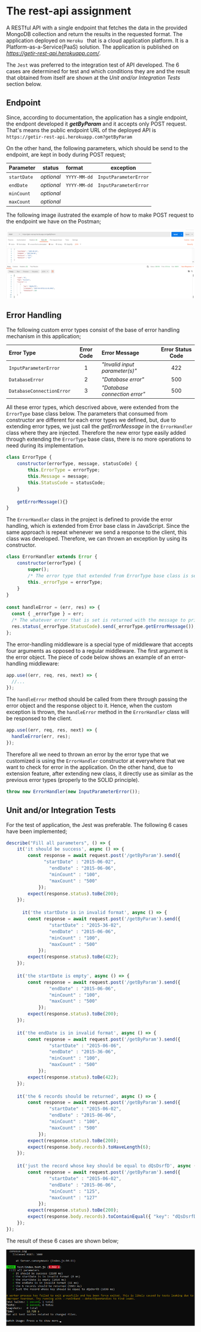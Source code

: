 # The rest-api assignment

A RESTful API with a single endpoint that fetches the data in the provided MongoDB collection and return the results in the requested format. The application deployed on `Heroku ` that is a cloud application platform. It is a Platform-as-a-Service(PaaS) solution. The application is published on *https://getir-rest-api.herokuapp.com/*.

The `Jest` was preferred to the integration test of API developed. The 6 cases are determined for test and which conditions they are and the result that obtained from itself are shown at the *Unit and/or Integration Tests* section below.

## Endpoint
Since, according to documentation, the application has a single endpoint, the endpont developed it ***getByParam*** and it accepts only POST request. That's means the public endpoint URL of the deployed API is `https://getir-rest-api.herokuapp.com?getByParam`  

On the other hand, the following parameters, which should be send to the endpoint, are kept in body during POST request;

| Parameter | status | format | exception |
| :--- | :---: | :--- | :---:
| `startDate` | *optional*  | `YYYY-MM-dd` | `InputParameterError` |
| `endDate` | *optional*  | `YYYY-MM-dd`| `InputParameterError` |
| `minCount` | *optional*  |  |  |
| `maxCount` | *optional*  |  |  |

The following image ilustrated the example of how to make POST request to the endpoint we have on the Postman;  

<kbd>![alt text](https://github.com/burakcanekici/rest-api-assignment/blob/main/images/Rest.PNG)</kbd>

## Error Handling

The following custom error types consist of the base of error handling mechanism in this application;

| Error Type | Error Code | Error Message | Error Status Code |
| :--- | :---: | :--- | :---: |
| `InputParameterError` | 1  | *"Invalid input parameter(s)"* | 422 |
| `DatabaseError` | 2  | *"Database error"* | 500 |
| `DatabaseConnectionError` | 3  | *"Database connection error"* | 500 |

All these error types, which descrived above, were extended from the `ErrorType` base class below. The parameters that consumed from constructor are different for each error types we defined, but, due to extending error types, we just call the *getErrorMessage* in the `ErrorHandler` class where they are injected. Therefore the new error type easily added through extending the `ErrorType` base class, there is no more operations to need during its implementation.  

```javascript
class ErrorType {
	constructor(errorType, message, statusCode) {
		this.ErrorType = errorType;
		this.Message = message;
		this.StatusCode = statusCode;
	} 
	
	getErrorMessage(){}
}
```

The `ErrorHandler` class in the project is defined to provide the error handling, which is extended from Error base class in JavaScript. Since the same approach is repeat whenever we send a response to the client, this class was developed. Therefore, we can thrown an exception by using its constructor.  

```javascript
class ErrorHandler extends Error {
	constructor(errorType) {
		super();
		/* The error type that extended from ErrorType base class is set. */
		this._errorType = errorType;
	}
}

const handleError = (err, res) => {
  const { _errorType } = err;
  /* The whatever error that is set is returned with the message to private itself. */
  res.status(_errorType.StatusCode).send(_errorType.getErrorMessage());
};
```

The error-handling middleware is a special type of middleware that accepts four arguments as opposed to a regular middleware. The first argument is the error object.
The piece of code below shows an example of an error-handling middleware:  
```javascript
app.use((err, req, res, next) => {
  //...
});
```
The `handleError` method should be called from there through passing the error object and the response object to it. Hence, when the custom exception is thrown, the `handleError` method in the `ErrorHandler` class will be responsed to the client.
```javascript
app.use((err, req, res, next) => {
  handleError(err, res);
});
```

Therefore all we need to thrown an error by the error type that we customized is using the `ErrorHandler` constructor at everywhere that we want to check for error in the application. On the other hand, due to extension feature, after extending new class, it directly use as similar as the previous error types (properly to the SOLID principle).
```javascript
throw new ErrorHandler(new InputParameterError());
```

## Unit and/or Integration Tests

For the test of application, the Jest was preferable. The following 6 cases have been implemented; 

```javascript
describe("Fill all parameters", () => {
    it('it should be success', async () => {
        const response = await request.post('/getByParam').send({
		      "startDate" : "2015-06-02",
			    "endDate" : "2015-06-06",
			    "minCount" : "100",
			    "maxCount" : "500"
		    });
        expect(response.status).toBe(200);
    });
    	
	  it('the startDate is in invalid format', async () => {
        const response = await request.post('/getByParam').send({
			    "startDate" : "2015-36-02",
			    "endDate" : "2015-06-06",
			    "minCount" : "100",
			    "maxCount" : "500"
		    });
        expect(response.status).toBe(422);
    });
	
	it('the startDate is empty', async () => {
        const response = await request.post('/getByParam').send({
			    "endDate" : "2015-06-06",
			    "minCount" : "100",
			    "maxCount" : "500"
		    });
        expect(response.status).toBe(200);
    });
	
	it('the endDate is in invalid format', async () => {
        const response = await request.post('/getByParam').send({
			    "startDate" : "2015-06-06",
			    "endDate" : "2015-36-06",
			    "minCount" : "100",
			    "maxCount" : "500"
		    });
        expect(response.status).toBe(422);
    });
	
	it('the 6 records should be returned', async () => {
        const response = await request.post('/getByParam').send({
			    "startDate" : "2015-06-02",
			    "endDate" : "2015-06-06",
			    "minCount" : "100",
			    "maxCount" : "500"
		    });
        expect(response.status).toBe(200);
        expect(response.body.records).toHaveLength(6);
    });
	
	it('just the record whose key should be equal to dQsDsrfD', async () => {
        const response = await request.post('/getByParam').send({
			    "startDate" : "2015-06-02",
			    "endDate" : "2015-06-06",
			    "minCount" : "125",
			    "maxCount" : "127"
		    });
        expect(response.status).toBe(200);
        expect(response.body.records).toContainEqual({ "key": "dQsDsrfD", "createdAt": "2015-06-03T22:41:58.896Z", "totalCount": 126 });
    });
});
```

The result of these 6 cases are shown below; 

<kbd>![alt text](https://github.com/burakcanekici/rest-api-assignment/blob/main/images/TestCase.PNG)</kbd>
